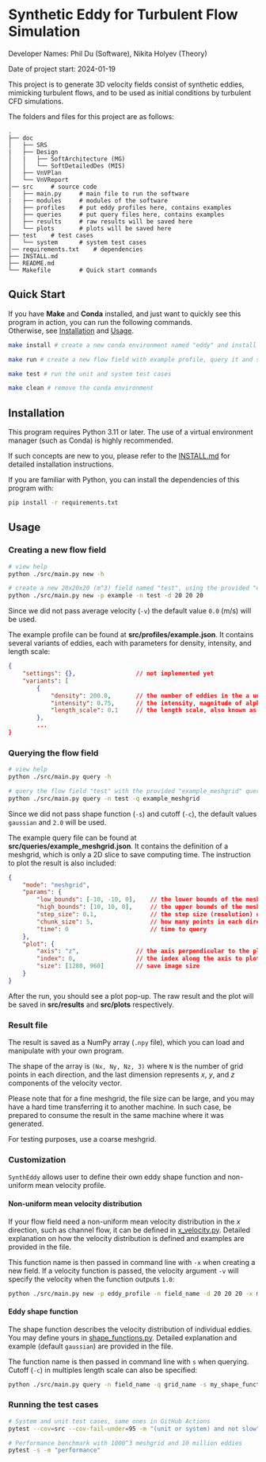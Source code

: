 # Synthetic Eddy for Turbulent Flow Simulation

Developer Names: Phil Du (Software), Nikita Holyev (Theory)

Date of project start: 2024-01-19

This project is to generate 3D velocity fields consist of synthetic eddies, mimicking turbulent flows, and to be used as initial conditions by turbulent CFD simulations.

The folders and files for this project are as follows:

```
.
├── doc                   
│   ├── SRS        
|   ├── Design
│   |   ├── SoftArchitecture (MG)
│   │   └── SoftDetailedDes (MIS)                 
│   ├── VnVPlan 
│   └── VnVReport                
│── src     # source code         
│   ├── main.py     # main file to run the software          
|   ├── modules     # modules of the software
│   ├── profiles    # put eddy profiles here, contains examples
│   ├── queries     # put query files here, contains examples
│   ├── results     # raw results will be saved here
│   └── plots       # plots will be saved here
├── test    # test cases
│   └── system      # system test cases
│── requirements.txt    # dependencies
├── INSTALL.md
├── README.md
└── Makefile        # Quick start commands
```

## Quick Start
If you have **Make** and **Conda** installed, and just want to quickly see this program in action, you can run the following commands.  
Otherwise, see [Installation](#installation) and [Usage](#usage).
```bash
make install # create a new conda environment named "eddy" and install dependencies

make run # create a new flow field with example profile, query it and see a plot

make test # run the unit and system test cases

make clean # remove the conda environment
```


## Installation
This program requires Python 3.11 or later. The use of a virtual environment manager (such as Conda) is highly recommended. 

If such concepts are new to you, please refer to the [INSTALL.md](INSTALL.md) for detailed installation instructions.

If you are familiar with Python, you can install the dependencies of this program with:
```bash
pip install -r requirements.txt
```


## Usage
### Creating a new flow field
```bash
# view help
python ./src/main.py new -h
```
```bash
# create a new 20x20x20 (m^3) field named "test", using the provided "example" eddy profile
python ./src/main.py new -p example -n test -d 20 20 20
```
Since we did not pass average velocity (`-v`) the default value `0.0` (m/s) will be used.

The example profile can be found at **src/profiles/example.json**. It contains several variants of eddies, each with parameters for density, intensity, and length scale:
```json
{
    "settings": {},                 // not implemented yet
    "variants": [
        {
            "density": 200.0,       // the number of eddies in the a unit volume
            "intensity": 0.75,      // the intensity, magnitude of alpha (see SRS)
            "length_scale": 0.1     // the length scale, also known as sigma (see SRS)
        },
        ...
}
```

### Querying the flow field
```bash
# view help
python ./src/main.py query -h
```
```bash
# query the flow field "test" with the provided "example_meshgrid" query file
python ./src/main.py query -n test -q example_meshgrid
```
Since we did not pass shape function (`-s`) and cutoff (`-c`), the default values `gaussian` and `2.0` will be used.

The example query file can be found at **src/queries/example_meshgrid.json**. It contains the definition of a meshgrid, which is only a 2D slice to save computing time. The instruction to plot the result is also included:
```json
{
    "mode": "meshgrid",
    "params": {
        "low_bounds": [-10, -10, 0],    // the lower bounds of the meshgrid, both z = 0 for 2D
        "high_bounds": [10, 10, 0],     // the upper bounds of the meshgrid, both z = 0 for 2D
        "step_size": 0.1,               // the step size (resolution) of the meshgrid
        "chunk_size": 5,                // how many points in each direction in a chunk
        "time": 0                       // time to query
    },
    "plot": {
        "axis": "z",                // the axis perpendicular to the plot cross-section
        "index": 0,                 // the index along the axis to plot the cross-section
        "size": [1280, 960]         // save image size
    }
} 
```

After the run, you should see a plot pop-up. The raw result and the plot will be saved in **src/results** and **src/plots** respectively.

### Result file
The result is saved as a NumPy array (`.npy` file), which you can load and manipulate with your own program.

The shape of the array is `(Nx, Ny, Nz, 3)` where `N` is the number of grid points in each direction, and the last dimension represents $x$, $y$, and $z$ components of the velocity vector.

Please note that for a fine meshgrid, the file size can be large, and you may have a hard time transferring it to another machine. In such case, be prepared to consume the result in the same machine where it was generated.

For testing purposes, use a coarse meshgrid.

### Customization
`SynthEddy` allows user to define their own eddy shape function and non-uniform mean velocity profile. 

#### Non-uniform mean velocity distribution
If your flow field need a non-uniform mean velocity distribution in the $x$ direction, such as channel flow, it can be defined in [x_velocity.py](src/modules/x_velocity.py). Detailed explanation on how the velocity distribution is defined and examples are provided in the file.

This function name is then passed in command line with `-x` when creating a new field. If a velocity function is passed, the velocity argument `-v` will specify the velocity when the function outputs `1.0`:
```bash
python ./src/main.py new -p eddy_profile -n field_name -d 20 20 20 -x my_x_velocity -v 5.0
```

#### Eddy shape function
The shape function describes the velocity distribution of individual eddies. You may define yours in [shape_functions.py](src/modules/shape_function.py). Detailed explanation and example (default `gaussian`) are provided in the file.

The function name is then passed in command line with `s` when querying. Cutoff (`-c`) in multiples length scale can also be specified:
```bash
python ./src/main.py query -n field_name -q grid_name -s my_shape_function -c 2.0
```

### Running the test cases
```bash
# System and unit test cases, same ones in GitHub Actions
pytest --cov=src --cov-fail-under=95 -m "(unit or system) and not slow"
```
```bash
# Performance benchmark with 1000^3 meshgrid and 10 million eddies
pytest -s -m "performance"
```
